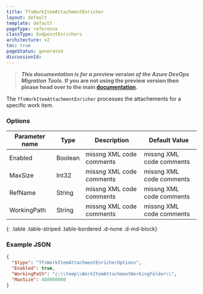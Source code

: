 ```yaml
---
title: TfsWorkItemAttachmentEnricher
layout: default
template: default
pageType: reference
classType: EndpointEnrichers
architecture: v2
toc: true
pageStatus: generated
discussionId: 
---
```



>**_This documentation is for a preview version of the Azure DevOps Migration Tools._ If you are not using the preview version then please head over to the main [documentation](https://nkdagility.com/docs/azure-devops-migration-tools).**

The `TfsWorkItemAttachmentEnricher` processes the attachements for a specific work item.

### Options

| Parameter name         | Type    | Description                              | Default Value                            |
|------------------------|---------|------------------------------------------|------------------------------------------|
| Enabled | Boolean | missng XML code comments | missng XML code comments |
| MaxSize | Int32 | missng XML code comments | missng XML code comments |
| RefName | String | missng XML code comments | missng XML code comments |
| WorkingPath | String | missng XML code comments | missng XML code comments |

{: .table .table-striped .table-bordered .d-none .d-md-block}

### Example JSON

```JSON
{
  "$type": "TfsWorkItemAttachmentEnricherOptions",
  "Enabled": true,
  "WorkingPath": "c:\\temp\\WorkItemAttachmentWorkingFolder\\",
  "MaxSize": 480000000
}
```